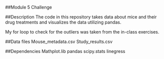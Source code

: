 ##Module 5 Challenge

##Description
The code in this repository takes data about mice and their drug treatments and visualizes the data utilizing pandas.

My for loop to check for the outliers was taken from the in-class exercises.

##Data files
Mouse_metadata.csv
Study_results.csv

##Dependencies
Mathplot.lib
pandas
scipy.stats
linegress
